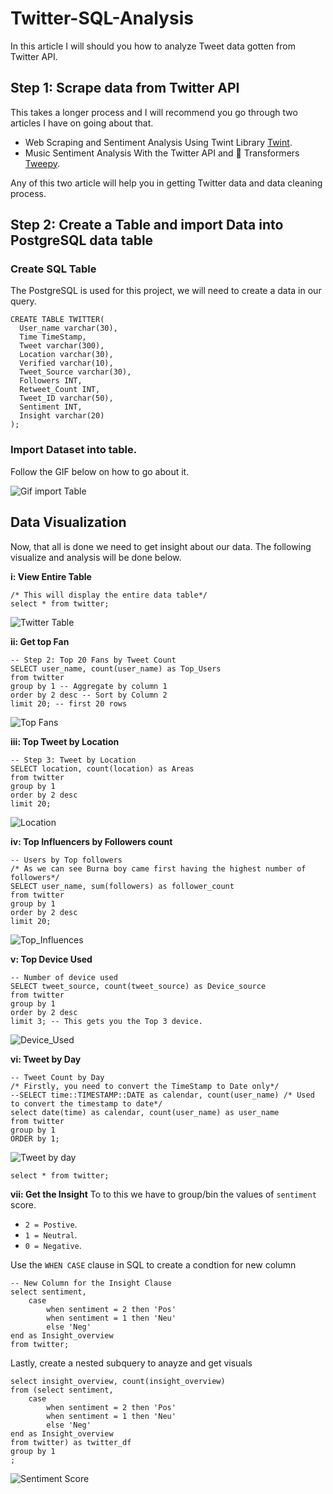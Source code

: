 # Twitter-SQL-Analysis

In this article I will should you how to analyze Tweet data gotten from Twitter API.

## Step 1: Scrape data from Twitter API
This takes a longer process and I will recommend you go through two articles I have on going about that.
- Web Scraping and Sentiment Analysis Using Twint Library [Twint](https://heartbeat.comet.ml/web-scraping-and-sentiment-analysis-using-twint-library-5dac52f5de53).
- Music Sentiment Analysis With the Twitter API and 🤗 Transformers [Tweepy](https://heartbeat.comet.ml/music-sentiment-analysis-with-the-twitter-api-and-transformers-9b1135016bcb).

Any of this two article will help you in getting Twitter data and data cleaning process.

## Step 2: Create a Table and import Data into PostgreSQL data table

### Create SQL Table
The PostgreSQL is used for this project, we will need to create a data in our query.
```
CREATE TABLE TWITTER(
  User_name varchar(30),
  Time TimeStamp,
  Tweet varchar(300),
  Location varchar(30),
  Verified varchar(10),
  Tweet_Source varchar(30),
  Followers INT,
  Retweet_Count INT,
  Tweet_ID varchar(50),
  Sentiment INT,
  Insight varchar(20)
);
```

### Import Dataset into table.
Follow the GIF below on how to go about it.

![Gif import Table](https://github.com/kiddojazz/Twitter-SQL-Analysis/blob/master/Images/SQL-GIF-Table.gif)

## Data Visualization
Now, that all is done we need to get insight about our data. The following visualize and analysis will be done below.

**i: View Entire Table**
```
/* This will display the entire data table*/
select * from twitter;
```
![Twitter Table](https://github.com/kiddojazz/Twitter-SQL-Analysis/blob/master/Images/2022-09-06_20-25-01.png)

**ii: Get top Fan**

```
-- Step 2: Top 20 Fans by Tweet Count
SELECT user_name, count(user_name) as Top_Users
from twitter
group by 1 -- Aggregate by column 1
order by 2 desc -- Sort by Column 2
limit 20; -- first 20 rows
```
![Top Fans](https://github.com/kiddojazz/Twitter-SQL-Analysis/blob/master/Images/2022-09-06_20-23-50.png)

**iii: Top Tweet by Location**

```
-- Step 3: Tweet by Location
SELECT location, count(location) as Areas
from twitter
group by 1
order by 2 desc
limit 20;
```

![Location](https://github.com/kiddojazz/Twitter-SQL-Analysis/blob/master/Images/2022-09-06_20-26-58.png)

**iv: Top Influencers by Followers count**

```
-- Users by Top followers
/* As we can see Burna boy came first having the highest number of followers*/
SELECT user_name, sum(followers) as follower_count
from twitter
group by 1
order by 2 desc
limit 20;
```
![Top_Influences](https://github.com/kiddojazz/Twitter-SQL-Analysis/blob/master/Images/2022-09-06_20-27-50.png)

**v: Top Device Used**

```
-- Number of device used
SELECT tweet_source, count(tweet_source) as Device_source
from twitter
group by 1
order by 2 desc
limit 3; -- This gets you the Top 3 device.
```

![Device_Used](https://github.com/kiddojazz/Twitter-SQL-Analysis/blob/master/Images/2022-09-06_20-28-49.png)

**vi: Tweet by Day**

```
-- Tweet Count by Day
/* Firstly, you need to convert the TimeStamp to Date only*/
--SELECT time::TIMESTAMP::DATE as calendar, count(user_name) /* Used to convert the timestamp to date*/
select date(time) as calendar, count(user_name) as user_name
from twitter
group by 1
ORDER by 1;
```
![Tweet by day](https://github.com/kiddojazz/Twitter-SQL-Analysis/blob/master/Images/2022-09-06_20-33-38.png)

`select * from twitter;`

**vii: Get the Insight**
To to this we have to group/bin the values of `sentiment` score.
- `2 = Postive`.
- `1 = Neutral`.
- `0 = Negative`.

Use the `WHEN CASE` clause in SQL to create a condtion for new column

```
-- New Column for the Insight Clause
select sentiment,
	case
		when sentiment = 2 then 'Pos'
		when sentiment = 1 then 'Neu'
		else 'Neg'
end as Insight_overview
from twitter;
```

Lastly, create a nested subquery to anayze and get visuals 
```
select insight_overview, count(insight_overview)
from (select sentiment,
	case
		when sentiment = 2 then 'Pos'
		when sentiment = 1 then 'Neu'
		else 'Neg'
end as Insight_overview
from twitter) as twitter_df
group by 1
;
```
![Sentiment Score](https://github.com/kiddojazz/Twitter-SQL-Analysis/blob/master/Images/2022-09-06_20-34-29.png)
